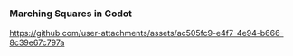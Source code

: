 ### Marching Squares in Godot
https://github.com/user-attachments/assets/ac505fc9-e4f7-4e94-b666-8c39e67c797a
